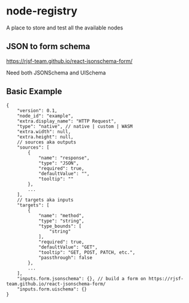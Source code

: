 # node-registry
A place to store and test all the available nodes


## JSON to form schema
https://rjsf-team.github.io/react-jsonschema-form/

Need both JSONSchema and UISchema

## Basic Example
```
{
    "version": 0.1,
    "node_id": "example",
    "extra.display_name": "HTTP Request",
    "type": "native", // native | custom | WASM
    "extra.width": null,
    "extra.height": null,
    // sources aka outputs
    "sources": [
        {
            "name": "response",
            "type": "JSON",
            "required": true,
            "defaultValue": "",
            "tooltip": ""
        },
        ...
    ],
    // targets aka inputs
    "targets": [
        {
            "name": "method",
            "type": "string",
            "type_bounds": [
                "string"
            ],
            "required": true,
            "defaultValue": "GET",
            "tooltip": "GET, POST, PATCH, etc.",
            "passthrough": false
        },
        ...
    ],
    "inputs.form.jsonschema": {}, // build a form on https://rjsf-team.github.io/react-jsonschema-form/
    "inputs.form.uischema": {}
}
```
